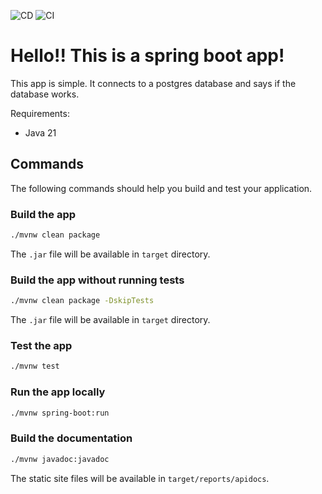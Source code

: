 ![CD](https://github.com/XBanditxPandaX/DevOpsTP4/actions/workflows/CD.yml/badge.svg)
![CI](https://github.com/XBanditxPandaX/DevOpsTP4/actions/workflows/CI.yml/badge.svg)

# Hello!! This is a spring boot app!

This app is simple. It connects to a postgres database and says if the database works.

Requirements:

- Java 21

## Commands

The following commands should help you build and test your application.

### Build the app

```bash
./mvnw clean package
```

The `.jar` file will be available in `target` directory.

### Build the app without running tests

```bash
./mvnw clean package -DskipTests
```

The `.jar` file will be available in `target` directory.

### Test the app

```bash
./mvnw test
```

### Run the app locally

```bash
./mvnw spring-boot:run
```

### Build the documentation

```bash
./mvnw javadoc:javadoc
```

The static site files will be available in `target/reports/apidocs`.
